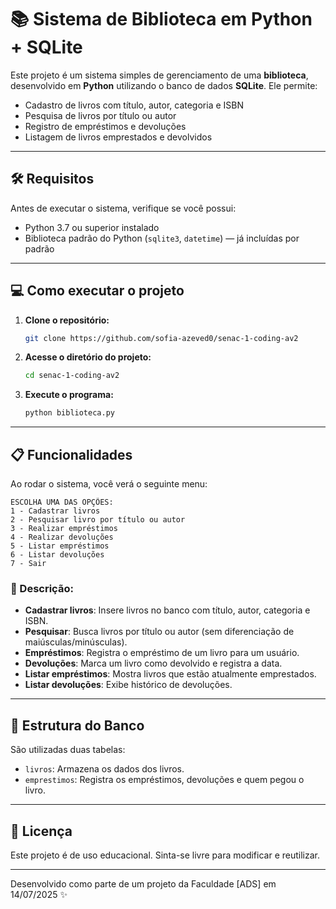 # 📚 Sistema de Biblioteca em Python + SQLite

Este projeto é um sistema simples de gerenciamento de uma **biblioteca**, desenvolvido em **Python** utilizando o banco de dados **SQLite**. Ele permite:

- Cadastro de livros com título, autor, categoria e ISBN
- Pesquisa de livros por título ou autor
- Registro de empréstimos e devoluções
- Listagem de livros emprestados e devolvidos

---

## 🛠 Requisitos

Antes de executar o sistema, verifique se você possui:

- Python 3.7 ou superior instalado
- Biblioteca padrão do Python (`sqlite3`, `datetime`) — já incluídas por padrão

---

## 💻 Como executar o projeto

1. **Clone o repositório:**

   ```bash
   git clone https://github.com/sofia-azeved0/senac-1-coding-av2
   ```

2. **Acesse o diretório do projeto:**

   ```bash
   cd senac-1-coding-av2
   ```

3. **Execute o programa:**

   ```bash
   python biblioteca.py
   ```

---

## 📋 Funcionalidades

Ao rodar o sistema, você verá o seguinte menu:

```
ESCOLHA UMA DAS OPÇÕES:
1 - Cadastrar livros
2 - Pesquisar livro por título ou autor
3 - Realizar empréstimos
4 - Realizar devoluções
5 - Listar empréstimos
6 - Listar devoluções
7 - Sair
```

### 📌 Descrição:

- **Cadastrar livros**: Insere livros no banco com título, autor, categoria e ISBN.
- **Pesquisar**: Busca livros por título ou autor (sem diferenciação de maiúsculas/minúsculas).
- **Empréstimos**: Registra o empréstimo de um livro para um usuário.
- **Devoluções**: Marca um livro como devolvido e registra a data.
- **Listar empréstimos**: Mostra livros que estão atualmente emprestados.
- **Listar devoluções**: Exibe histórico de devoluções.

---

## 🧱 Estrutura do Banco

São utilizadas duas tabelas:

- `livros`: Armazena os dados dos livros.
- `emprestimos`: Registra os empréstimos, devoluções e quem pegou o livro.

---

## 📁 Licença

Este projeto é de uso educacional. Sinta-se livre para modificar e reutilizar.

---

Desenvolvido como parte de um projeto da Faculdade [ADS] em 14/07/2025 ✨
